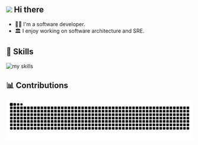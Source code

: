 <!-- 1. プロフィール -->
## <img src="https://media.giphy.com/media/hvRJCLFzcasrR4ia7z/giphy.gif" width="28"> Hi there

- 🧑‍💻 I'm a software developer.
- 🏛️ I enjoy working on software architecture and SRE.  

<!-- 2. スキル -->
<!-- ライトモート：theme=light, ダークモート：theme=dark -->
<!-- アイコンの選択肢一覧：https://arc.net/l/quote/zizyykfh -->
## 🌱 Skills
<img alt="my skills" src="https://skillicons.dev/icons?theme=dark&perline=10&i=go,python,aws,gcp,k8s,docker,terraform,githubactions"/>

<!-- 3. コントリビュート -->
## 📊 Contributions
![snk](https://raw.githubusercontent.com/GenkiHirano/GenkiHirano/output/github-contribution-grid-snake-dark.svg)
